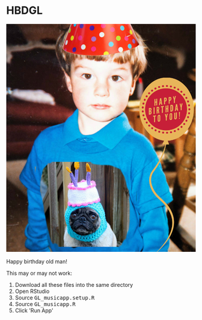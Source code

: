 # HBDGL

![](21586886_10103156905717498_4330390603089242995_o.jpg)

Happy birthday old man!

This may or may not work:

1. Download all these files into the same directory
1. Open RStudio
1. Source <tt>GL_musicapp.setup.R</tt> 
1. Source <tt>GL_musicapp.R</tt> 
1. Click 'Run App'

